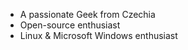 
- A passionate Geek from Czechia
- Open-source enthusiast
- Linux & Microsoft Windows enthusiast



